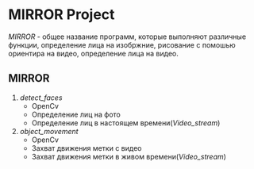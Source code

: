 MIRROR Project
==============

*MIRROR* - общее название программ, которые выполняют различные функции, определение лица на изобржние, рисование с помошью ориентира
на видео, определение лица на видео.

MIRROR
------

1. *detect_faces*
     * OpenCv
     * Определение лиц на фото
     * Определение лиц в настоящем времени(*Video_stream*)
2. *object_movement*
     * OpenCv
     * Захват движения метки с видео
     * Захват движения метки в живом времени(*Video_stream*)

